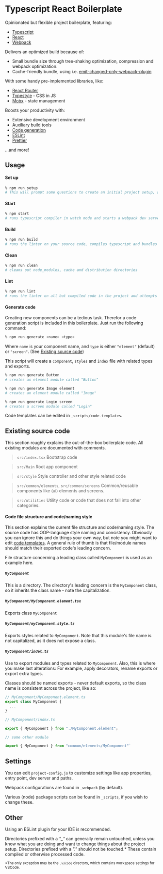 # Typescript React Boilerplate

Opinionated but flexible project boilerplate, featuring:

- [Typescript](https://www.typescriptlang.org)
- [React](https://reactjs.org)
- [Webpack](https://webpack.js.org/)

Delivers an optimized build because of:
- Small bundle size through tree-shaking optimization, compression and webpack optimization.
- Cache-friendly bundle, using i.e. [emit-changed-only-webpack-plugin](https://www.npmjs.com/package/emit-changed-only-webpack-plugin)

With some handy pre-implemented libraries, like:
- [React Router](https://reacttraining.com/react-router/web/guides/quick-start)
- [Typestyle](https://typestyle.github.io/) - CSS in JS
- [Mobx](https://mobx.js.org/README.html) - state management

Boosts your productivity with:
- Extensive development environment
- Auxiliary build tools
- [Code generation](#generate-code)
- [ESLint](https://eslint.org/)
- [Prettier](https://prettier.io/)

...and more!

## Usage

#### Set up

```bash
% npm run setup
# This will prompt some questions to create an initial project setup, and installs dependencies.
```

#### Start

```bash
% npm start
# runs typescript compiler in watch mode and starts a webpack dev server
```

#### Build

```bash
% npm run build
# runs the linter on your source code, compiles typescript and bundles your build using webpack
```

#### Clean

```bash
% npm run clean
# cleans out node_modules, cache and distribution directories
```

#### Lint

```bash
% npm run lint
# runs the linter on all but compiled code in the project and attempts to fix code style where possible
```

#### Generate code

Creating new components can be a tedious task. Therefor a code generation script is included in this boilerplate. Just run the following command:

```bash
% npm run generate <name> <type>
```

Where `name` is your component name, and `type` is either `"element"` (default) or `"screen"`. (See [Existing source code](#existing-source-code))

This script will create a `component`, `styles` and `index` file with related types and exports.

```bash
% npm run generate Button
# creates an element module called "Button"
```

```bash
% npm run generate Image element
# creates an element module called "Image"
```

```bash
% npm run generate Login screen
# creates a screen module called "Login"
```

Code templates can be edited in `_scripts/code-templates`.

## Existing source code

This section roughly explains the out-of-the-box boilerplate code. All existing modules are documented with comments.

> `src/index.tsx`
> Bootstrap code

> `src/Main`
> Root app component

> `src/style`
> Style controller and other style related code

> `src/common/elements`, `src/common/screens`
> Common/reusable components like (ui) elements and screens.

> `src/utilities`
> Utility code or code that does not fall into other categories.

#### Code file structure and code/naming style

This section explains the current file structure and code/naming style. The source code has OOP-language style naming and consistency. Obviously you can ignore this and do things your own way, but note you might want to edit [code templates](#generate-components). A general rule of thumb is that file/module names should match their exported code's leading concern.

File structure concerning a leading class called `MyComponent` is used as an example here.

##### `MyComponent`

This is a directory. The directory's leading concern is the `MyComponent` class, so it inherits the class name - note the capitalization.

##### `MyComponent/MyComponent.element.tsx`

Exports class `MyComponent`

##### `MyComponent/myComponent.style.ts`

Exports styles related to `MyComponent`. Note that this module's file name is not capitalized, as it does not expose a class.

##### `MyComponent/index.ts`

Use to export modules and types related to `MyComponent`. Also, this is where you make last alterations: For example, apply decorators, rename exports or export extra types.

Classes should be named exports - never default exports, so the class name is consistent across the project, like so:

```typescript
// MyComponent/MyComponent.element.ts
export class MyComponent {
  ...
}
```

```typescript
// MyComponent/index.ts

export { MyComponent } from "./MyComponent.element";
```

```typescript
// some other module

import { MyComponent } from "common/elements/MyComponent"`
```

## Settings

You can edit `project-config.js` to customize settings like app properties, entry point, dev server and paths.

Webpack configurations are found in `_webpack` (by default).

Various (node) package scripts can be found in `_scripts`, if you wish to change these.

## Other

Using an ESLint plugin for your IDE is recommended.

Directories prefixed with a *"_"* can generally remain untouched, unless you know what you are doing and want to change things about the project setup. Directories prefixed with a *"."* should not be touched.* These contain compiled or otherwise processed code. 

<sub>*The only exception may be the `.vscode` directory, which contains workspace settings for VSCode.</sub>